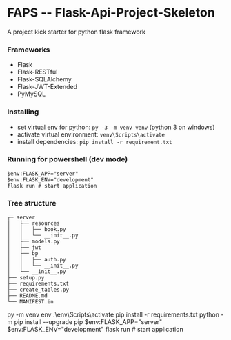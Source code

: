 # FAPS -- Flask-Api-Project-Skeleton
A project kick starter for python flask framework

### Frameworks
* Flask
* Flask-RESTful
* Flask-SQLAlchemy
* Flask-JWT-Extended
* PyMySQL

### Installing
* set virtual env for python: `py -3 -m venv venv` (python 3 on windows)
* activate virtual environment: `venv\Scripts\activate`
* install dependencies: `pip install -r requirement.txt`

### Running for powershell (dev mode)
```shell
$env:FLASK_APP="server"
$env:FLASK_ENV="development"
flask run # start application
```

### Tree structure
```
┌─ server
│   ├── resources
│   │   ├── book.py
│   │   └── __init__.py
│   ├── models.py
│   ├── jwt
│   ├── bp
│   │   ├── auth.py
│   │   └── __init__.py
│   └── __init__.py
├── setup.py
├── requirements.txt
├── create_tables.py
├── README.md
└── MANIFEST.in
```


py -m venv env
.\env\Scripts\activate
pip install -r requirements.txt
python -m pip install --upgrade pip
$env:FLASK_APP="server"
$env:FLASK_ENV="development"
flask run # start application
